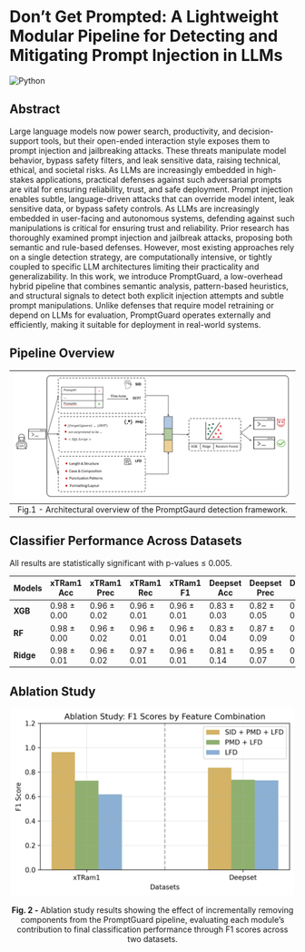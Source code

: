 # Don’t Get Prompted: A Lightweight Modular Pipeline for Detecting and Mitigating Prompt Injection in LLMs
![Python](https://img.shields.io/badge/Python-Compatible-green.svg)

## Abstract
Large language models now power search, productivity, and decision-support tools, but their open-ended interaction style exposes them to prompt injection and jailbreaking attacks. These threats manipulate model behavior, bypass safety filters, and leak sensitive data, raising technical, ethical, and societal risks. As LLMs are increasingly embedded in high-stakes applications, practical defenses against such adversarial prompts are vital for ensuring reliability, trust, and safe deployment. Prompt injection enables subtle, language-driven attacks that can override model intent, leak sensitive data, or bypass safety controls. As LLMs are increasingly embedded in user-facing and autonomous systems, defending against such manipulations is critical for ensuring trust and reliability. Prior research has thoroughly examined prompt injection and jailbreak attacks, proposing both semantic and rule-based defenses. However, most existing approaches rely on a single detection strategy, are computationally intensive, or tightly coupled to specific LLM architectures limiting their practicality and generalizability. In this work, we introduce PromptGuard, a low-overhead hybrid pipeline that combines semantic analysis, pattern-based heuristics, and structural signals to detect both explicit injection attempts and subtle prompt manipulations. Unlike defenses that require model retraining or depend on LLMs for evaluation, PromptGuard operates externally and efficiently, making it suitable for deployment in real-world systems.

## Pipeline Overview

| ![First Image Description](docs/architecture.png) | 
|:----------------------------------------------------------:|
| Fig.1 -  Architectural overview of the PromptGaurd detection framework.|

## Classifier Performance Across Datasets  

All results are statistically significant with p-values ≤ 0.005.  

| **Models** | **xTRam1 Acc** | **xTRam1 Prec** | **xTRam1 Rec** | **xTRam1 F1** | **Deepset Acc** | **Deepset Prec** | **Deepset Rec** | **Deepset F1** |
|------------|----------------|-----------------|----------------|---------------|-----------------|------------------|-----------------|----------------|
| **XGB**    | 0.98 ± 0.00    | 0.96 ± 0.02     | 0.96 ± 0.01    | 0.96 ± 0.01   | 0.83 ± 0.03     | 0.82 ± 0.05      | 0.87 ± 0.11     | 0.84 ± 0.04    |
| **RF**     | 0.98 ± 0.00    | 0.96 ± 0.02     | 0.96 ± 0.01    | 0.96 ± 0.01   | 0.83 ± 0.04     | 0.87 ± 0.09      | 0.80 ± 0.10     | 0.83 ± 0.04    |
| **Ridge**  | 0.98 ± 0.01    | 0.96 ± 0.02     | 0.97 ± 0.01    | 0.96 ± 0.01   | 0.81 ± 0.14     | 0.95 ± 0.07      | 0.67 ± 0.25     | 0.76 ± 0.19    |


## Ablation Study

<p align="center">
  <img src="docs/ablation_study.png" alt="Ablation study" width="500"/>
</p>

<p align="center">
  <b>Fig. 2 -</b> Ablation study results showing the effect of incrementally removing components from the PromptGuard pipeline, evaluating each module’s contribution to final classification performance through F1 scores across two datasets.
</p>


